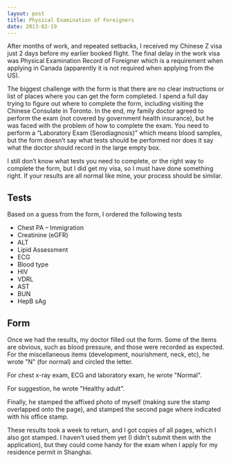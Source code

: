 ```yaml
---
layout: post
title: Physical Examination of Foreigners
date: 2013-02-19
---
```


After months of work, and repeated setbacks, I received my Chinese Z visa just 2 days before my earlier booked flight. The final delay in the work visa was Physical Examination Record of Foreigner which is a requirement when applying in Canada (apparently it is not required when applying from the US).

The biggest challenge with the form is that there are no clear instructions or list of places where you can get the form completed. I spend a full day trying to figure out where to complete the form, including visiting the Chinese Consulate in Toronto. In the end, my family doctor agreed to perform the exam (not covered by government health insurance), but he was faced with the problem of how to complete the exam. You need to perform a “Laboratory Exam (Serodiagnosis)” which means blood samples, but the form doesn’t say what tests should be performed nor does it say what the doctor should record in the large empty box.

I still don’t know what tests you need to complete, or the right way to complete the form, but I did get my visa, so I must have done something right. If your results are all normal like mine, your process should be similar.

## Tests

Based on a guess from the form, I ordered the following tests

* Chest PA – Immigration
* Creatinine (eGFR)
* ALT
* Lipid Assessment
* ECG
* Blood type
* HIV
* VDRL
* AST
* BUN
* HepB sAg

## Form

Once we had the results, my doctor filled out the form. Some of the items are obvious, such as blood pressure, and those were recorded as expected. For the miscellaneous items (development, nourishment, neck, etc), he wrote "N" (for normal) and circled the letter.

For chest x-ray exam, ECG and laboratory exam, he wrote "Normal".

For suggestion, he wrote "Healthy adult".

Finally, he stamped the affixed photo of myself (making sure the stamp overlapped onto the page), and stamped the second page where indicated with his office stamp.

These results took a week to return, and I got copies of all pages, which I also got stamped. I haven’t used them yet (I didn’t submit them with the application), but they could come handy for the exam when I apply for my residence permit in Shanghai.